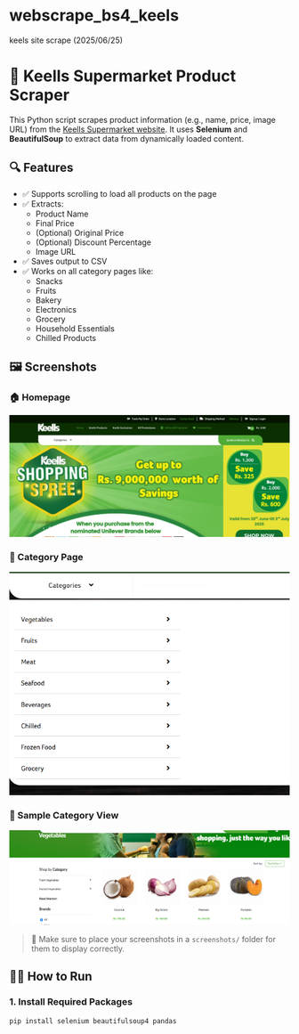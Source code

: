 # webscrape_bs4_keels
keels site scrape (2025/06/25)

# 🛒 Keells Supermarket Product Scraper

This Python script scrapes product information (e.g., name, price, image URL) from the [Keells Supermarket website](https://www.keellssuper.com/). It uses **Selenium** and **BeautifulSoup** to extract data from dynamically loaded content.

## 🔍 Features

- ✅ Supports scrolling to load all products on the page
- ✅ Extracts:
  - Product Name
  - Final Price
  - (Optional) Original Price
  - (Optional) Discount Percentage
  - Image URL
- ✅ Saves output to CSV
- ✅ Works on all category pages like:
  - Snacks
  - Fruits
  - Bakery
  - Electronics
  - Grocery
  - Household Essentials
  - Chilled Products

## 🖼 Screenshots

### 🏠 Homepage

![Keells Homepage](keelshomepage.png)

### 📂 Category Page

![Category List](catogories.png)

### 🧃 Sample Category View

![Category Items](vegetables.png)

> 📁 Make sure to place your screenshots in a `screenshots/` folder for them to display correctly.

## 🧑‍💻 How to Run

### 1. Install Required Packages

```bash
pip install selenium beautifulsoup4 pandas





